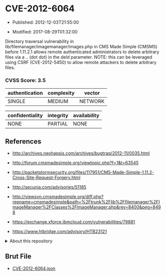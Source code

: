 # CVE-2012-6064

- Published: 2012-12-03T21:55:00

- Modified: 2017-08-29T01:32:00

Directory traversal vulnerability in lib/filemanager/imagemanager/images.php in CMS Made Simple (CMSMS) before 1.11.2.1 allows remote authenticated administrators to delete arbitrary files via a .. (dot dot) in the deld parameter.  NOTE: this can be leveraged using CSRF (CVE-2012-5450) to allow remote attackers to delete arbitrary files.

### CVSS Score: **3.5**

| authentication | complexity | vector |
| --- | --- | --- |
| SINGLE | MEDIUM | NETWORK |

| confidentiality | integrity | availability |
| --- | --- | --- |
| NONE | PARTIAL | NONE |

## References

* http://archives.neohapsis.com/archives/bugtraq/2012-11/0035.html

* http://forum.cmsmadesimple.org/viewtopic.php?f=1&t=63545

* http://packetstormsecurity.org/files/117951/CMS-Made-Simple-1.11.2-Cross-Site-Request-Forgery.html

* http://secunia.com/advisories/51185

* http://viewsvn.cmsmadesimple.org/diff.php?repname=cmsmadesimple&path=%2Ftrunk%2Flib%2Ffilemanager%2FImageManager%2FClasses%2FImageManager.php&rev=8400&peg=8498

* https://exchange.xforce.ibmcloud.com/vulnerabilities/79881

* https://www.htbridge.com/advisory/HTB23121

<details>
<summary>About this repository</summary> 

  This repository is part of the project [Live Hack CVE](https://github.com/Live-Hack-CVE). Main website can be found [www.live-hack.org](https://www.live-hack.org) 
  
  Made by [Sn0wAlice](https://github.com/Sn0wAlice) for the people that care about security and need to have a feed of the latest CVEs. Hope you enjoy it, don't forget to star the repo and follow me on [Twitter](https://twitter.com/Sn0wAlice) and [Github](https://github.com/Sn0wAlice). And that is my [personnal website](https://www.alice-snow.me/)

  - [Home Page](https://github.com/Live-Hack-CVE)
  - [Framework](https://github.com/Live-Hack-CVE/cve-framework)
  - [CVE database](https://github.com/Live-Hack-CVE/full_database)
  - [Changelog](https://github.com/Live-Hack-CVE/Changelog)
</details>

## Brut File

* [CVE-2012-6064.json](https://raw.githubusercontent.com/Live-Hack-CVE/full_database/main/cves/2012/CVE-2012-6064.json)


